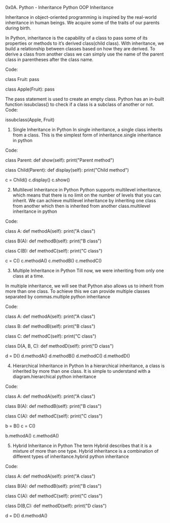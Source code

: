 0x0A. Python - Inheritance
Python
OOP
Inheritance

Inheritance in object-oriented programming is inspired by the real-world inheritance in human beings. We acquire some of the traits of our parents during birth.

In Python, inheritance is the capability of a class to pass some of its properties or methods to it’s derived class(child class). With inheritance, we build a relationship between classes based on how they are derived.
To derive a class from another class we can simply use the name of the parent class in parentheses after the class name.

Code:

class Fruit:
  pass

class Apple(Fruit):
  pass

The pass statement is used to create an empty class. Python has an in-built function issubclass() to check if a class is a subclass of another or not.
Code:

issubclass(Apple, Fruit)

1. Single Inheritance in Python
In single inheritance, a single class inherits from a class. This is the simplest form of inheritance.single inheritance in python

Code:

class Parent:
    def show(self):
        print("Parent method")

class Child(Parent):
    def display(self):
        print("Child method")


c = Child()
c.display()
c.show()

2. Multilevel Inheritance in Python
Python supports multilevel inheritance, which means that there is no limit on the number of levels that you can inherit. We can achieve multilevel inheritance by inheriting one class from another which then is inherited from another class.multilevel inheritance in python

Code:

class A:
    def methodA(self):
        print("A class")

class B(A):
    def methodB(self):
        print("B class")

class C(B):
    def methodC(self):
        print("C class")

c = C()
c.methodA()
c.methodB()
c.methodC()

3. Multiple Inheritance in Python
Till now, we were inheriting from only one class at a time.

In multiple inheritance, we will see that Python also allows us to inherit from more than one class. To achieve this we can provide multiple classes separated by commas.multiple python inheritance

Code:

class A:
    def methodA(self):
        print("A class")

class B:
    def methodB(self):
        print("B class")

class C:
    def methodC(self):
        print("C class")

class D(A, B, C):
    def methodD(self):
        print("D class")

d = D()
d.methodA()
d.methodB()
d.methodC()
d.methodD()

4. Hierarchical Inheritance in Python
In a hierarchical inheritance, a class is inherited by more than one class. It is simple to understand with a diagram.hierarchical python inheritance

Code:

class A:
    def methodA(self):
        print("A class")

class B(A):
    def methodB(self):
        print("B class")

class C(A):
    def methodC(self):
        print("C class")

b = B()
c = C()

b.methodA()
c.methodA()

5. Hybrid Inheritance in Python
The term Hybrid describes that it is a mixture of more than one type. Hybrid inheritance is a combination of different types of inheritance.hybrid python inheritance

Code:

class A:
    def methodA(self):
        print("A class")

class B(A):
    def methodB(self):
        print("B class")

class C(A):
    def methodC(self):
        print("C class")

class D(B,C):
    def methodD(self):
        print("D class")

d = D()
d.methodA()
